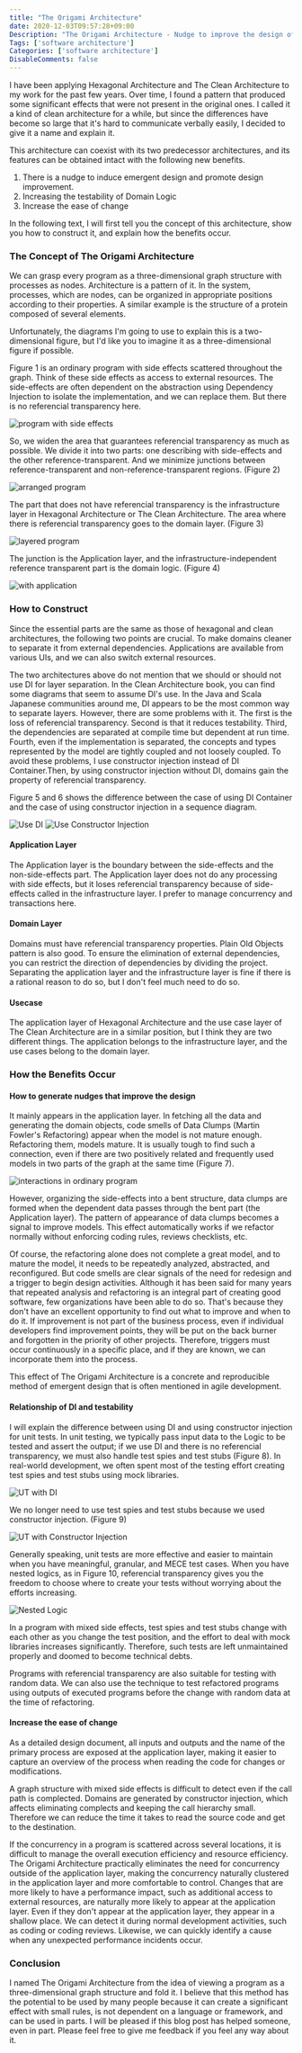 ```yaml
---
title: "The Origami Architecture"
date: 2020-12-03T09:57:28+09:00
Description: "The Origami Architecture - Nudge to improve the design of domain logic - "
Tags: ['software architecture']
Categories: ['software architecture']
DisableComments: false
---
```

I have been applying Hexagonal Architecture and The Clean Architecture to my work for the past few years. Over time, I found a pattern that produced some significant effects that were not present in the original ones. I called it a kind of clean architecture for a while, but since the differences have become so large that it's hard to communicate verbally easily, I decided to give it a name and explain it.

This architecture can coexist with its two predecessor architectures, and its features can be obtained intact with the following new benefits.

1. There is a nudge to induce emergent design and promote design improvement.
1. Increasing the testability of Domain Logic
1. Increase the ease of change


In the following text, I will first tell you the concept of this architecture, show you how to construct it, and explain how the benefits occur.


### The Concept of The Origami Architecture

We can grasp every program as a three-dimensional graph structure with processes as nodes. Architecture is a pattern of it. In the system, processes, which are nodes, can be organized in appropriate positions according to their properties. A similar example is the structure of a protein composed of several elements.

Unfortunately, the diagrams I'm going to use to explain this is a two-dimensional figure, but I'd like you to imagine it as a three-dimensional figure if possible.


Figure 1 is an ordinary program with side effects scattered throughout the graph. Think of these side effects as access to external resources. The side-effects are often dependent on the abstraction using Dependency Injection to isolate the implementation, and we can replace them. But there is no referencial transparency here.

![program with side effects](/images/the-origami-architecture/origami_01.png)


So, we widen the area that guarantees referencial transparency as much as possible. We divide it into two parts: one describing with side-effects and the other reference-transparent. And we minimize junctions between reference-transparent and non-reference-transparent regions. (Figure 2)

![arranged program](/images/the-origami-architecture/origami_02.png)

The part that does not have referencial transparency is the infrastructure layer in Hexagonal Architecture or The Clean Architecture. The area where there is referencial transparency goes to the domain layer. (Figure 3)

![layered program](/images/the-origami-architecture/origami_03.png)

The junction is the Application layer, and the infrastructure-independent reference transparent part is the domain logic. (Figure 4)

![with application](/images/the-origami-architecture/origami_04.png)

### How to Construct

Since the essential parts are the same as those of hexagonal and clean architectures, the following two points are crucial. To make domains cleaner to separate it from external dependencies. Applications are available from various UIs, and we can also switch external resources.

The two architectures above do not mention that we should or should not use DI for layer separation. In the Clean Architecture book, you can find some diagrams that seem to assume DI's use. In the Java and Scala Japanese communities around me, DI appears to be the most common way to separate layers. However, there are some problems with it. The first is the loss of referencial transparency. Second is that it reduces testability. Third, the dependencies are separated at compile time but dependent at run time. Fourth, even if the implementation is separated, the concepts and types represented by the model are tightly coupled and not loosely coupled. To avoid these problems, I use constructor injection instead of DI Container.Then, by using constructor injection without DI, domains gain the property of referencial transparency.

Figure 5 and 6 shows the difference between the case of using DI Container and the case of using constructor injection in a sequence diagram.

![Use DI](/images/the-origami-architecture/origami_05.png)
![Use Constructor Injection](/images/the-origami-architecture/origami_06.png)

#### Application Layer

The Application layer is the boundary between the side-effects and the non-side-effects part. The Application layer does not do any processing with side effects, but it loses referencial transparency because of side-effects called in the infrastructure layer. I prefer to manage concurrency and transactions here.

#### Domain Layer

Domains must have referencial transparency properties. Plain Old Objects pattern is also good. To ensure the elimination of external dependencies, you can restrict the direction of dependencies by dividing the project. Separating the application layer and the infrastructure layer is fine if there is a rational reason to do so, but I don't feel much need to do so.

#### Usecase
The application layer of Hexagonal Architecture and the use case layer of The Clean Architecture are in a similar position, but I think they are two different things. The application belongs to the infrastructure layer, and the use cases belong to the domain layer.

### How the Benefits Occur
#### How to generate nudges that improve the design

It mainly appears in the application layer. In fetching all the data and generating the domain objects, code smells of Data Clumps (Martin Fowler's Refactoring)  appear when the model is not mature enough. Refactoring them, models mature. It is usually tough to find such a connection, even if there are two positively related and frequently used models in two parts of the graph at the same time (Figure 7). 

![interactions in ordinary program](/images/the-origami-architecture/origami_07.png)

However, organizing the side-effects into a bent structure, data clumps are formed when the dependent data passes through the bent part (the Application layer). The pattern of appearance of data clumps becomes a signal to improve models. This effect automatically works if we refactor normally without enforcing coding rules, reviews checklists, etc.

Of course, the refactoring alone does not complete a great model, and to mature the model, it needs to be repeatedly analyzed, abstracted, and reconfigured. But code smells are clear signals of the need for redesign and a trigger to begin design activities. Although it has been said for many years that repeated analysis and refactoring is an integral part of creating good software, few organizations have been able to do so. That's because they don't have an excellent opportunity to find out what to improve and when to do it. If improvement is not part of the business process, even if individual developers find improvement points, they will be put on the back burner and forgotten in the priority of other projects.  Therefore, triggers must occur continuously in a specific place, and if they are known, we can incorporate them into the process.

This effect of The Origami Architecture is a concrete and reproducible method of emergent design that is often mentioned in agile development.

#### Relationship of DI and testability

I will explain the difference between using DI and using constructor injection for unit tests. In unit testing, we typically pass input data to the Logic to be tested and assert the output; if we use DI and there is no referencial transparency, we must also handle test spies and test stubs (Figure 8). In real-world development, we often spent most of the testing effort creating test spies and test stubs using mock libraries.

![UT with DI](/images/the-origami-architecture/origami_08.png)


We no longer need to use test spies and test stubs because we used constructor injection. (Figure 9)

![UT with Constructor Injection](/images/the-origami-architecture/origami_09.png)

Generally speaking, unit tests are more effective and easier to maintain when you have meaningful, granular, and MECE test cases. When you have nested logics, as in Figure 10, referencial transparency gives you the freedom to choose where to create your tests without worrying about the efforts increasing.

![Nested Logic](/images/the-origami-architecture/origami_10.png)

In a program with mixed side effects, test spies and test stubs change with each other as you change the test position, and the effort to deal with mock libraries increases significantly. Therefore, such tests are left unmaintained properly and doomed to become technical debts.

Programs with referencial transparency are also suitable for testing with random data. We can also use the technique to test refactored programs using outputs of executed programs before the change with random data at the time of refactoring.

#### Increase the ease of change

As a detailed design document, all inputs and outputs and the name of the primary process are exposed at the application layer, making it easier to capture an overview of the process when reading the code for changes or modifications.

A graph structure with mixed side effects is difficult to detect even if the call path is complected.
Domains are generated by constructor injection, which affects eliminating complects and keeping the call hierarchy small. Therefore we can reduce the time it takes to read the source code and get to the destination.

If the concurrency in a program is scattered across several locations, it is difficult to manage the overall execution efficiency and resource efficiency. The Origami Architecture practically eliminates the need for concurrency outside of the application layer, making the concurrency naturally clustered in the application layer and more comfortable to control. Changes that are more likely to have a performance impact, such as additional access to external resources, are naturally more likely to appear at the application layer. Even if they don't appear at the application layer, they appear in a shallow place. We can detect it during normal development activities, such as coding or coding reviews. Likewise, we can quickly identify a cause when any unexpected performance incidents occur.

### Conclusion

I named The Origami Architecture from the idea of viewing a program as a three-dimensional graph structure and fold it. I believe that this method has the potential to be used by many people because it can create a significant effect with small rules, is not dependent on a language or framework, and can be used in parts. I will be pleased if this blog post has helped someone, even in part. Please feel free to give me feedback if you feel any way about it.
